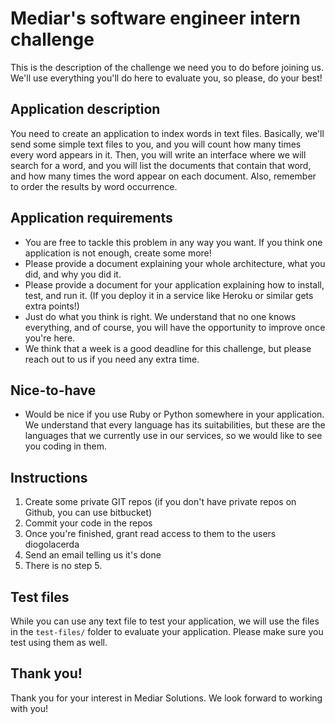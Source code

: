 # Mediar's software engineer intern challenge

This is the description of the challenge we need you to do before joining us. We'll use everything you'll do here to evaluate you, so please, do your best!

## Application description

You need to create an application to index words in text files. Basically, we'll send some simple text files to you, and you will count how many times every word appears in it. Then, you will write an interface where we will search for a word, and you will list the documents that contain that word, and how many times the word appear on each document. Also, remember to order the results by word occurrence.

## Application requirements

- You are free to tackle this problem in any way you want. If you think one application is not enough, create some more!
- Please provide a document explaining your whole architecture, what you did, and why you did it.
- Please provide a document for your application explaining how to install, test, and run it. (If you deploy it in a service like Heroku or similar gets extra points!)
- Just do what you think is right. We understand that no one knows everything, and of course, you will have the opportunity to improve once you're here.
- We think that a week is a good deadline for this challenge, but please reach out to us if you need any extra time.

## Nice-to-have

- Would be nice if you use Ruby or Python somewhere in your application. We understand that every language has its suitabilities, but these are the languages that we currently use in our services, so we would like to see you coding in them.

## Instructions

1. Create some private GIT repos (if you don't have private repos on Github, you can use bitbucket)
2. Commit your code in the repos
3. Once you're finished, grant read access to them to the users diogolacerda
4. Send an email telling us it's done
5. There is no step 5.

## Test files

While you can use any text file to test your application, we will use the files in the `test-files/` folder to evaluate your application. Please make sure you test using them as well.

## Thank you!

Thank you for your interest in Mediar Solutions. We look forward to working with you!
